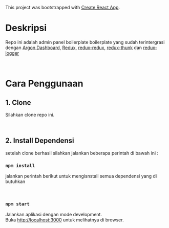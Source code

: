 This project was bootstrapped with [Create React App](https://github.com/facebook/create-react-app).

# Deskripsi
Repo ini adalah admin panel boilerplate boilerplate yang sudah terintergrasi dengan [Argon Dashboard](https://demos.creative-tim.com/argon-dashboard-react/#/admin/index), [Redux](https://redux.js.org/), [redux-redux](https://react-redux.js.org/), [redux-thunk](https://github.com/reduxjs/redux-thunk) dan [redux-logger](https://www.npmjs.com/package/redux-logger)


<br />

# Cara Penggunaan

## 1. Clone
  Silahkan clone repo ini.
  
<br/>

## 2. Install Dependensi
setelah clone berhasil silahkan jalankan beberapa perintah di bawah ini :

### `npm install`

jalankan perintah berikut untuk mengisnstall semua dependensi yang di butuhkan<br />

<br/>

### `npm start`

Jalankan aplikasi dengan mode development.<br />
Buka [http://localhost:3000](http://localhost:3000) untuk melihatnya di browser.
